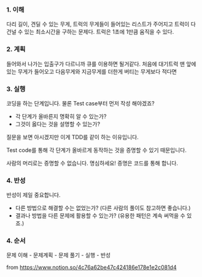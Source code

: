 ### 1. 이해

다리 길이, 견딜 수 있는 무게, 트럭의 무게들이 들어있는 리스트가 주어지고 트럭이 다 건널 수 있는 최소시간을 구하는 문제다. 트럭은 1초에 1만큼 움직을 수 있다.


### 2. 계획

들어와서 나가는 입출구가 다르니까 큐를 이용하면 될거같다. 처음에 대기트럭 맨 앞에있는 무게가 들어오고 다음무게와 지금무게를 더한게 버티는 무게보다 적다면 

### 3. 실행

코딩을 하는 단계입니다. 물론 Test case부터 먼저 작성 해야겠죠?

- 각 단계가 올바른지 명확히 알 수 있는가?
- 그것이 옳다는 것을 설명할 수 있는가?

질문을 보면 아시겠지만 이게 TDD를 같이 하는 이유입니다.

Test code를 통해 각 단계가 올바르게 동작하는 것을 증명할 수 있기 때문입니다.

사람의 머리로는 증명할 수 없습니다. 명심하세요! 증명은 코드를 통해 합니다.

### 4. 반성

반성이 제일 중요합니다.

- 다른 방법으로 해결할 수는 없었는가? (다른 사람의 풀이도 참고하면 좋습니다.)
- 결과나 방법을 다른 문제에 활용할 수 있는가? (유용한 패턴은 계속 써먹을 수 있죠.)



### 4. 순서

문제 이해 - 문제계획 - 문제 풀기 - 실행 - 반성


from https://www.notion.so/4c76a62be47c424186e178e1e2c081d4
